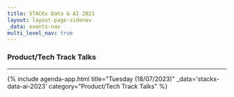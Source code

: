 ```yaml
---
title: STACKx Data & AI 2023
layout: layout-page-sidenav
_data: events-nav
multi_level_nav: true
---
```


<!-- Header -->

### Product/Tech Track Talks

<hr />

{% include agenda-app.html
title="Tuesday (18/07/2023)"
_data='stackx-data-ai-2023'
category="Product/Tech Track Talks"
%}
